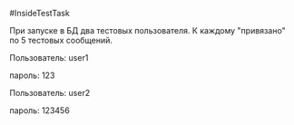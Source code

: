 #InsideTestTask

При запуске в БД два тестовых пользователя. К каждому "привязано" по 5 тестовых сообщений.

Пользователь: user1

пароль: 123

Пользователь: user2

пароль: 123456